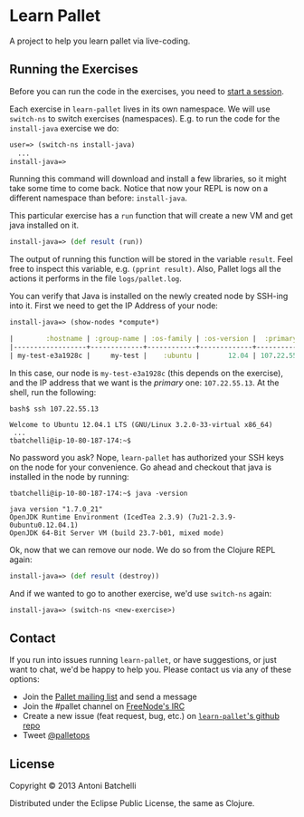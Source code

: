 # Learn Pallet

A project to help you learn pallet via live-coding.

## Running the Exercises

Before you can run the code in the exercises, you need to
[start a session](https://github.com/pallet/learn-pallet/wiki/Starting-a-Session).

Each exercise in `learn-pallet` lives in its own namespace. We will
use `switch-ns` to switch exercises (namespaces). E.g. to run the code
for the `install-java` exercise we do:

```clojure
user=> (switch-ns install-java)
  ...
install-java=>
```

Running this command will download and install a few libraries, so it
might take some time to come back. Notice that now your REPL is now on
a different namespace than before: `install-java`.

This particular exercise has a `run` function that will create a new
VM and get java installed on it.

```clojure
install-java=> (def result (run))
```

The output of running this function will be stored in the variable
`result`. Feel free to inspect this variable, e.g. `(pprint result)`.
Also, Pallet logs all the actions it performs in the file
`logs/pallet.log`.

You can verify that Java is installed on the newly created node by
SSH-ing into it. First we need to get the IP Address of your node:

```clojure
install-java=> (show-nodes *compute*)

|        :hostname | :group-name | :os-family | :os-version |  :primary-ip |   :private-ip | :terminated? |
|------------------+-------------+------------+-------------+--------------+---------------+--------------|
| my-test-e3a1928c |     my-test |    :ubuntu |       12.04 | 107.22.55.13 | 10.80.187.174 |        false |
```

In this case, our node is `my-test-e3a1928c` (this depends on the
exercise), and the IP address that we want is the _primary_ one:
`107.22.55.13`. At the shell, run the following:

```shell
bash$ ssh 107.22.55.13

Welcome to Ubuntu 12.04.1 LTS (GNU/Linux 3.2.0-33-virtual x86_64)
 ...
tbatchelli@ip-10-80-187-174:~$
```

No password you ask? Nope, `learn-pallet` has authorized your SSH keys
on the node for your convenience. Go ahead and checkout that java is
installed in the node by running:
```shell
tbatchelli@ip-10-80-187-174:~$ java -version

java version "1.7.0_21"
OpenJDK Runtime Environment (IcedTea 2.3.9) (7u21-2.3.9-0ubuntu0.12.04.1)
OpenJDK 64-Bit Server VM (build 23.7-b01, mixed mode)
```

Ok, now that we can remove our node. We do so from the Clojure REPL
again:

```clojure
install-java=> (def result (destroy))
```

And if we wanted to go to another exercise, we'd use `switch-ns` again:

```clojure
install-java=> (switch-ns <new-exercise>)
```

## Contact

If you run into issues running `learn-pallet`, or have
suggestions, or just want to chat, we'd be happy to help you. Please
contact us via any of these options:

 - Join the [Pallet mailing list][pallet-ml] and send a message
 - Join the #pallet channel on [FreeNode's IRC][freenode]
 - Create a new issue (feat request, bug, etc.) on
   [`learn-pallet`'s github repo][learn-pallet-issues]
 - Tweet [@palletops][palletops-tweet]

## License

Copyright © 2013 Antoni Batchelli

Distributed under the Eclipse Public License, the same as Clojure.

[java]: http://www.oracle.com/technetwork/java/javase/downloads/index.html
[jclouds]:
http://www.jclouds.org/documentation/reference/supported-providers/
[lein]: http://leiningen.org/#install
[lein-win]: http://leiningen-win-installer.djpowell.net
[vbox]: https://virtualbox.org
[vbox-dl]: https://www.virtualbox.org/wiki/Downloads
[vmfest]: https://github.com/tbatchelli/vmfest

[pallet-ml]: https://groups.google.com/forum/?fromgroups#!forum/pallet-clj
[freenode]: http://freenode.net/irc_servers.shtml
[learn-pallet-issues]: https://github.com/pallet/learn-pallet/issues
[palletops-tweet]: https://twitter.com/palletops
